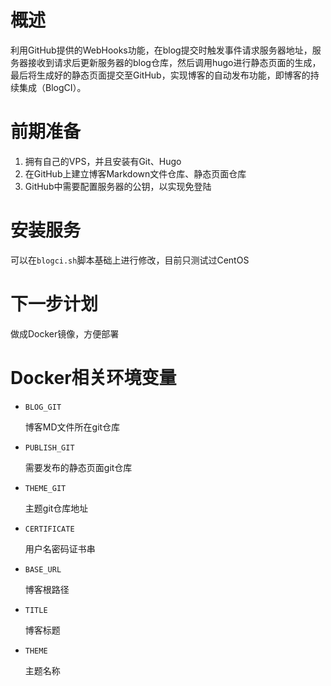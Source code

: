 # 概述
利用GitHub提供的WebHooks功能，在blog提交时触发事件请求服务器地址，服务器接收到请求后更新服务器的blog仓库，然后调用hugo进行静态页面的生成，最后将生成好的静态页面提交至GitHub，实现博客的自动发布功能，即博客的持续集成（BlogCI）。

# 前期准备
1. 拥有自己的VPS，并且安装有Git、Hugo
2. 在GitHub上建立博客Markdown文件仓库、静态页面仓库
3. GitHub中需要配置服务器的公钥，以实现免登陆

# 安装服务
可以在`blogci.sh`脚本基础上进行修改，目前只测试过CentOS

# 下一步计划
做成Docker镜像，方便部署

# Docker相关环境变量
* `BLOG_GIT`

    博客MD文件所在git仓库

* `PUBLISH_GIT`

    需要发布的静态页面git仓库

* `THEME_GIT`

    主题git仓库地址

* `CERTIFICATE`

    用户名密码证书串

* `BASE_URL`

    博客根路径

* `TITLE`

    博客标题

* `THEME`

    主题名称